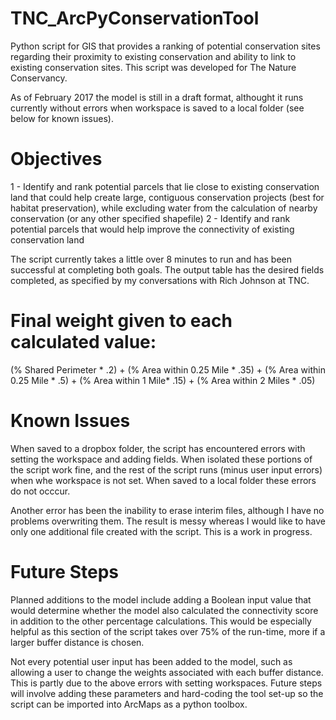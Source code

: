 # TNC_ArcPyConservationTool
Python script for GIS that provides a ranking of potential conservation sites regarding their proximity to existing conservation and ability to link to existing conservation sites. This script was developed for The Nature Conservancy.

As of February 2017 the model is still in a draft format, althought it runs currently without errors when workspace is saved to a local folder (see below for known issues). 

# Objectives
1 - Identify and rank potential parcels that lie close to existing conservation land that could help create large, contiguous conservation projects (best for habitat preservation), while excluding water from the calculation of nearby conservation (or any other specified shapefile) 
2 - Identify and rank potential parcels that would help improve the connectivity of existing conservation land

The script currently takes a little over 8 minutes to run and has been successful at completing both goals. The output table has the desired fields completed, as specified by my conversations with Rich Johnson at TNC.


# Final weight given to each calculated value:
(% Shared Perimeter * .2) + (% Area within 0.25 Mile * .35) + (% Area within 0.25 Mile * .5) + (% Area within 1 Mile* .15) + (% Area within 2 Miles * .05)

# Known Issues
When saved to a dropbox folder, the script has encountered errors with setting the workspace and adding fields. When isolated these portions of the script work fine, and the rest of the script runs (minus user input errors) when whe workspace is not set. When saved to a local folder these errors do not occcur.

Another error has been the inability to erase interim files, although I have no problems overwriting them. The result is messy whereas I would like to have only one additional file created with the script. This is a work in progress.

# Future Steps
Planned additions to the model include adding a Boolean input value that would determine whether the model also calculated the connectivity score in addition to the other percentage calculations. This would be especially helpful as this section of the script takes over 75% of the run-time, more if a larger buffer distance is chosen.

Not every potential user input has been added to the model, such as allowing a user to change the weights associated with each buffer distance. This is partly due to the above errors with setting workspaces. Future steps will involve adding these parameters and hard-coding the tool set-up so the script can be imported into ArcMaps as a python toolbox.
